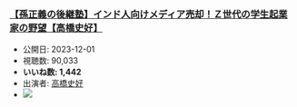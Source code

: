 ### [【孫正義の後継塾】インド人向けメディア売却！Ｚ世代の学生起業家の野望【高橋史好】](https://www.youtube.com/watch?v=1Q7vkYMwAlY)
-   公開日: 2023-12-01
-   視聴数: 90,033
-   **いいね数: 1,442**
-   出演者: [高橋史好](/rehacq_fan/people/高橋史好 "wikilink")
- [![](https://img.youtube.com/vi/1Q7vkYMwAlY/hqdefault.jpg)](https://www.youtube.com/watch?v=1Q7vkYMwAlY)
